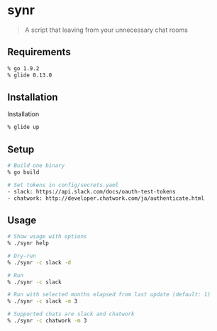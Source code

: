 # synr
> A script that leaving from your unnecessary chat rooms

## Requirements
```bash
% go 1.9.2
% glide 0.13.0
```

## Installation
   Installation
```bash
% glide up
```

## Setup
```bash
# Build one binary
% go build

# Set tokens in config/secrets.yaml
- slack: https://api.slack.com/docs/oauth-test-tokens
- chatwork: http://developer.chatwork.com/ja/authenticate.html
```

## Usage
```bash
# Show usage with options
% ./synr help

# Dry-run
% ./synr -c slack -d

# Run
% ./synr -c slack

# Run with selected months elapsed from last update (default: 1)
% ./synr -c slack -m 3

# Supported chats are slack and chatwork
% ./synr -c chatwork -m 3
```
